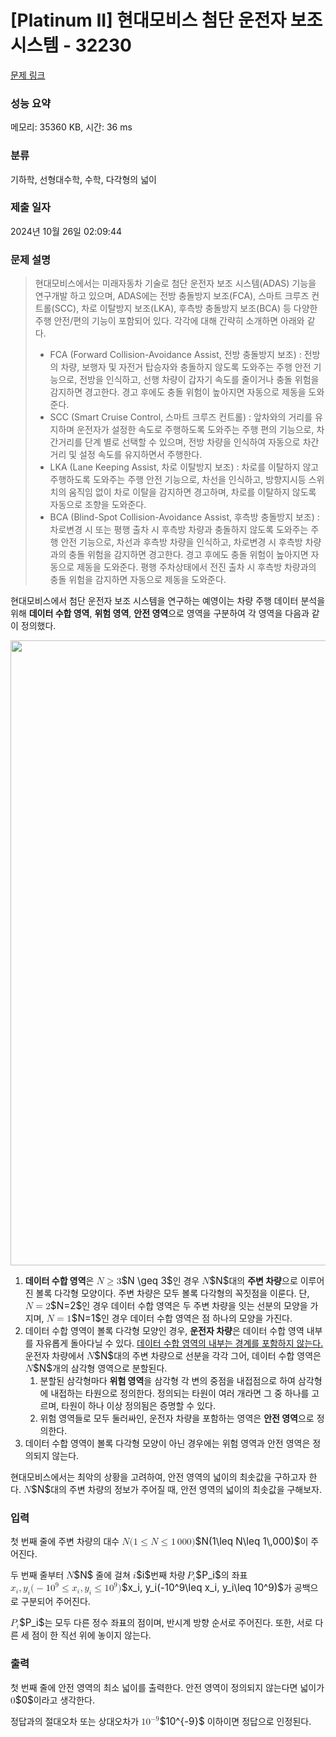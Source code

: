# [Platinum II] 현대모비스 첨단 운전자 보조 시스템 - 32230 

[문제 링크](https://www.acmicpc.net/problem/32230) 

### 성능 요약

메모리: 35360 KB, 시간: 36 ms

### 분류

기하학, 선형대수학, 수학, 다각형의 넓이

### 제출 일자

2024년 10월 26일 02:09:44

### 문제 설명

<blockquote>
<p>현대모비스에서는 미래자동차 기술로 첨단 운전자 보조 시스템(ADAS) 기능을 연구개발 하고 있으며, ADAS에는 전방 충돌방지 보조(FCA), 스마트 크루즈 컨트롤(SCC), 차로 이탈방지 보조(LKA), 후측방 충돌방지 보조(BCA) 등 다양한 주행 안전/편의 기능이 포함되어 있다. 각각에 대해 간략히 소개하면 아래와 같다.</p>

<ul>
	<li>FCA (Forward Collision-Avoidance Assist, 전방 충돌방지 보조) : 전방의 차량, 보행자 및 자전거 탑승자와 충돌하지 않도록 도와주는 주행 안전 기능으로, 전방을 인식하고, 선행 차량이 갑자기 속도를 줄이거나 충돌 위험을 감지하면 경고한다. 경고 후에도 충돌 위험이 높아지면 자동으로 제동을 도와준다.</li>
	<li>SCC (Smart Cruise Control, 스마트 크루즈 컨트롤) : 앞차와의 거리를 유지하며 운전자가 설정한 속도로 주행하도록 도와주는 주행 편의 기능으로, 차간거리를 단계 별로 선택할 수 있으며, 전방 차량을 인식하여 자동으로 차간거리 및 설정 속도를 유지하면서 주행한다.</li>
	<li>LKA (Lane Keeping Assist, 차로 이탈방지 보조) : 차로를 이탈하지 않고 주행하도록 도와주는 주행 안전 기능으로, 차선을 인식하고, 방향지시등 스위치의 움직임 없이 차로 이탈을 감지하면 경고하며, 차로를 이탈하지 않도록 자동으로 조향을 도와준다.</li>
	<li>BCA (Blind-Spot Collision-Avoidance Assist, 후측방 충돌방지 보조) : 차로변경 시 또는 평행 출차 시 후측방 차량과 충돌하지 않도록 도와주는 주행 안전 기능으로, 차선과 후측방 차량을 인식하고, 차로변경 시 후측방 차량과의 충돌 위험을 감지하면 경고한다. 경고 후에도 충돌 위험이 높아지면 자동으로 제동을 도와준다. 평행 주차상태에서 전진 출차 시 후측방 차량과의 충돌 위험을 감지하면 자동으로 제동을 도와준다.</li>
</ul>
</blockquote>

<p>현대모비스에서 첨단 운전자 보조 시스템을 연구하는 예영이는 차량 주행 데이터 분석을 위해 <strong>데이터 수합 영역</strong>, <strong>위험 영역</strong>, <strong>안전 영역</strong>으로 영역을 구분하여 각 영역을 다음과 같이 정의했다.</p>

<p style="text-align: center;"><img alt="" src="https://upload.acmicpc.net/6f689be8-5459-4571-bc10-1b1b64c340fe/-/preview/" style="width: 1000px; max-width: 100%;"></p>

<ol>
	<li><strong>데이터 수합 영역</strong>은 <mjx-container class="MathJax" jax="CHTML" style="font-size: 109%; position: relative;"><mjx-math class="MJX-TEX" aria-hidden="true"><mjx-mi class="mjx-i"><mjx-c class="mjx-c1D441 TEX-I"></mjx-c></mjx-mi><mjx-mo class="mjx-n" space="4"><mjx-c class="mjx-c2265"></mjx-c></mjx-mo><mjx-mn class="mjx-n" space="4"><mjx-c class="mjx-c33"></mjx-c></mjx-mn></mjx-math><mjx-assistive-mml unselectable="on" display="inline"><math xmlns="http://www.w3.org/1998/Math/MathML"><mi>N</mi><mo>≥</mo><mn>3</mn></math></mjx-assistive-mml><span aria-hidden="true" class="no-mathjax mjx-copytext">$N \geq 3$</span></mjx-container>인 경우 <mjx-container class="MathJax" jax="CHTML" style="font-size: 109%; position: relative;"><mjx-math class="MJX-TEX" aria-hidden="true"><mjx-mi class="mjx-i"><mjx-c class="mjx-c1D441 TEX-I"></mjx-c></mjx-mi></mjx-math><mjx-assistive-mml unselectable="on" display="inline"><math xmlns="http://www.w3.org/1998/Math/MathML"><mi>N</mi></math></mjx-assistive-mml><span aria-hidden="true" class="no-mathjax mjx-copytext">$N$</span></mjx-container>대의 <strong>주변 차량</strong>으로 이루어진 볼록 다각형 모양이다. 주변 차량은 모두 볼록 다각형의 꼭짓점을 이룬다. 단, <mjx-container class="MathJax" jax="CHTML" style="font-size: 109%; position: relative;"><mjx-math class="MJX-TEX" aria-hidden="true"><mjx-mi class="mjx-i"><mjx-c class="mjx-c1D441 TEX-I"></mjx-c></mjx-mi><mjx-mo class="mjx-n" space="4"><mjx-c class="mjx-c3D"></mjx-c></mjx-mo><mjx-mn class="mjx-n" space="4"><mjx-c class="mjx-c32"></mjx-c></mjx-mn></mjx-math><mjx-assistive-mml unselectable="on" display="inline"><math xmlns="http://www.w3.org/1998/Math/MathML"><mi>N</mi><mo>=</mo><mn>2</mn></math></mjx-assistive-mml><span aria-hidden="true" class="no-mathjax mjx-copytext">$N=2$</span></mjx-container>인 경우 데이터 수합 영역은 두 주변 차량을 잇는 선분의 모양을 가지며, <mjx-container class="MathJax" jax="CHTML" style="font-size: 109%; position: relative;"><mjx-math class="MJX-TEX" aria-hidden="true"><mjx-mi class="mjx-i"><mjx-c class="mjx-c1D441 TEX-I"></mjx-c></mjx-mi><mjx-mo class="mjx-n" space="4"><mjx-c class="mjx-c3D"></mjx-c></mjx-mo><mjx-mn class="mjx-n" space="4"><mjx-c class="mjx-c31"></mjx-c></mjx-mn></mjx-math><mjx-assistive-mml unselectable="on" display="inline"><math xmlns="http://www.w3.org/1998/Math/MathML"><mi>N</mi><mo>=</mo><mn>1</mn></math></mjx-assistive-mml><span aria-hidden="true" class="no-mathjax mjx-copytext">$N=1$</span></mjx-container>인 경우 데이터 수합 영역은 점 하나의 모양을 가진다.</li>
	<li>데이터 수합 영역이 볼록 다각형 모양인 경우, <strong>운전자 차량</strong>은 데이터 수합 영역 내부를 자유롭게 돌아다닐 수 있다. <u>데이터 수합 영역의 내부는 경계를 포함하지 않는다.</u> 운전자 차량에서 <mjx-container class="MathJax" jax="CHTML" style="font-size: 109%; position: relative;"><mjx-math class="MJX-TEX" aria-hidden="true"><mjx-mi class="mjx-i"><mjx-c class="mjx-c1D441 TEX-I"></mjx-c></mjx-mi></mjx-math><mjx-assistive-mml unselectable="on" display="inline"><math xmlns="http://www.w3.org/1998/Math/MathML"><mi>N</mi></math></mjx-assistive-mml><span aria-hidden="true" class="no-mathjax mjx-copytext">$N$</span></mjx-container>대의 주변 차량으로 선분을 각각 그어, 데이터 수합 영역은 <mjx-container class="MathJax" jax="CHTML" style="font-size: 109%; position: relative;"><mjx-math class="MJX-TEX" aria-hidden="true"><mjx-mi class="mjx-i"><mjx-c class="mjx-c1D441 TEX-I"></mjx-c></mjx-mi></mjx-math><mjx-assistive-mml unselectable="on" display="inline"><math xmlns="http://www.w3.org/1998/Math/MathML"><mi>N</mi></math></mjx-assistive-mml><span aria-hidden="true" class="no-mathjax mjx-copytext">$N$</span></mjx-container>개의 삼각형 영역으로 분할된다.
	<ol>
		<li>분할된 삼각형마다 <strong>위험 영역</strong>을 삼각형 각 변의 중점을 내접점으로 하여 삼각형에 내접하는 타원으로 정의한다. 정의되는 타원이 여러 개라면 그 중 하나를 고르며, 타원이 하나 이상 정의됨은 증명할 수 있다.</li>
		<li>위험 영역들로 모두 둘러싸인, 운전자 차량을 포함하는 영역은 <strong>안전 영역</strong>으로 정의한다.</li>
	</ol>
	</li>
	<li>데이터 수합 영역이 볼록 다각형 모양이 아닌 경우에는 위험 영역과 안전 영역은 정의되지 않는다.</li>
</ol>

<p>현대모비스에서는 최악의 상황을 고려하여, 안전 영역의 넓이의 최솟값을 구하고자 한다. <mjx-container class="MathJax" jax="CHTML" style="font-size: 109%; position: relative;"><mjx-math class="MJX-TEX" aria-hidden="true"><mjx-mi class="mjx-i"><mjx-c class="mjx-c1D441 TEX-I"></mjx-c></mjx-mi></mjx-math><mjx-assistive-mml unselectable="on" display="inline"><math xmlns="http://www.w3.org/1998/Math/MathML"><mi>N</mi></math></mjx-assistive-mml><span aria-hidden="true" class="no-mathjax mjx-copytext">$N$</span></mjx-container>대의 주변 차량의 정보가 주어질 때, 안전 영역의 넓이의 최솟값을 구해보자.</p>

### 입력 

 <p>첫 번째 줄에 주변 차량의 대수 <mjx-container class="MathJax" jax="CHTML" style="font-size: 109%; position: relative;"><mjx-math class="MJX-TEX" aria-hidden="true"><mjx-mi class="mjx-i"><mjx-c class="mjx-c1D441 TEX-I"></mjx-c></mjx-mi><mjx-mo class="mjx-n"><mjx-c class="mjx-c28"></mjx-c></mjx-mo><mjx-mn class="mjx-n"><mjx-c class="mjx-c31"></mjx-c></mjx-mn><mjx-mo class="mjx-n" space="4"><mjx-c class="mjx-c2264"></mjx-c></mjx-mo><mjx-mi class="mjx-i" space="4"><mjx-c class="mjx-c1D441 TEX-I"></mjx-c></mjx-mi><mjx-mo class="mjx-n" space="4"><mjx-c class="mjx-c2264"></mjx-c></mjx-mo><mjx-mn class="mjx-n" space="4"><mjx-c class="mjx-c31"></mjx-c></mjx-mn><mjx-mstyle><mjx-mspace style="width: 0.167em;"></mjx-mspace></mjx-mstyle><mjx-mn class="mjx-n"><mjx-c class="mjx-c30"></mjx-c><mjx-c class="mjx-c30"></mjx-c><mjx-c class="mjx-c30"></mjx-c></mjx-mn><mjx-mo class="mjx-n"><mjx-c class="mjx-c29"></mjx-c></mjx-mo></mjx-math><mjx-assistive-mml unselectable="on" display="inline"><math xmlns="http://www.w3.org/1998/Math/MathML"><mi>N</mi><mo stretchy="false">(</mo><mn>1</mn><mo>≤</mo><mi>N</mi><mo>≤</mo><mn>1</mn><mstyle scriptlevel="0"><mspace width="0.167em"></mspace></mstyle><mn>000</mn><mo stretchy="false">)</mo></math></mjx-assistive-mml><span aria-hidden="true" class="no-mathjax mjx-copytext">$N(1\leq N\leq 1\,000)$</span></mjx-container>이 주어진다.</p>

<p>두 번째 줄부터 <mjx-container class="MathJax" jax="CHTML" style="font-size: 109%; position: relative;"><mjx-math class="MJX-TEX" aria-hidden="true"><mjx-mi class="mjx-i"><mjx-c class="mjx-c1D441 TEX-I"></mjx-c></mjx-mi></mjx-math><mjx-assistive-mml unselectable="on" display="inline"><math xmlns="http://www.w3.org/1998/Math/MathML"><mi>N</mi></math></mjx-assistive-mml><span aria-hidden="true" class="no-mathjax mjx-copytext">$N$</span></mjx-container> 줄에 걸쳐 <mjx-container class="MathJax" jax="CHTML" style="font-size: 109%; position: relative;"><mjx-math class="MJX-TEX" aria-hidden="true"><mjx-mi class="mjx-i"><mjx-c class="mjx-c1D456 TEX-I"></mjx-c></mjx-mi></mjx-math><mjx-assistive-mml unselectable="on" display="inline"><math xmlns="http://www.w3.org/1998/Math/MathML"><mi>i</mi></math></mjx-assistive-mml><span aria-hidden="true" class="no-mathjax mjx-copytext">$i$</span></mjx-container>번째 차량 <mjx-container class="MathJax" jax="CHTML" style="font-size: 109%; position: relative;"><mjx-math class="MJX-TEX" aria-hidden="true"><mjx-msub><mjx-mi class="mjx-i"><mjx-c class="mjx-c1D443 TEX-I"></mjx-c></mjx-mi><mjx-script style="vertical-align: -0.15em; margin-left: -0.109em;"><mjx-mi class="mjx-i" size="s"><mjx-c class="mjx-c1D456 TEX-I"></mjx-c></mjx-mi></mjx-script></mjx-msub></mjx-math><mjx-assistive-mml unselectable="on" display="inline"><math xmlns="http://www.w3.org/1998/Math/MathML"><msub><mi>P</mi><mi>i</mi></msub></math></mjx-assistive-mml><span aria-hidden="true" class="no-mathjax mjx-copytext">$P_i$</span></mjx-container>의 좌표 <mjx-container class="MathJax" jax="CHTML" style="font-size: 109%; position: relative;"><mjx-math class="MJX-TEX" aria-hidden="true"><mjx-msub><mjx-mi class="mjx-i"><mjx-c class="mjx-c1D465 TEX-I"></mjx-c></mjx-mi><mjx-script style="vertical-align: -0.15em;"><mjx-mi class="mjx-i" size="s"><mjx-c class="mjx-c1D456 TEX-I"></mjx-c></mjx-mi></mjx-script></mjx-msub><mjx-mo class="mjx-n"><mjx-c class="mjx-c2C"></mjx-c></mjx-mo><mjx-msub space="2"><mjx-mi class="mjx-i"><mjx-c class="mjx-c1D466 TEX-I"></mjx-c></mjx-mi><mjx-script style="vertical-align: -0.15em;"><mjx-mi class="mjx-i" size="s"><mjx-c class="mjx-c1D456 TEX-I"></mjx-c></mjx-mi></mjx-script></mjx-msub><mjx-mo class="mjx-n"><mjx-c class="mjx-c28"></mjx-c></mjx-mo><mjx-mo class="mjx-n"><mjx-c class="mjx-c2212"></mjx-c></mjx-mo><mjx-msup><mjx-mn class="mjx-n"><mjx-c class="mjx-c31"></mjx-c><mjx-c class="mjx-c30"></mjx-c></mjx-mn><mjx-script style="vertical-align: 0.393em;"><mjx-mn class="mjx-n" size="s"><mjx-c class="mjx-c39"></mjx-c></mjx-mn></mjx-script></mjx-msup><mjx-mo class="mjx-n" space="4"><mjx-c class="mjx-c2264"></mjx-c></mjx-mo><mjx-msub space="4"><mjx-mi class="mjx-i"><mjx-c class="mjx-c1D465 TEX-I"></mjx-c></mjx-mi><mjx-script style="vertical-align: -0.15em;"><mjx-mi class="mjx-i" size="s"><mjx-c class="mjx-c1D456 TEX-I"></mjx-c></mjx-mi></mjx-script></mjx-msub><mjx-mo class="mjx-n"><mjx-c class="mjx-c2C"></mjx-c></mjx-mo><mjx-msub space="2"><mjx-mi class="mjx-i"><mjx-c class="mjx-c1D466 TEX-I"></mjx-c></mjx-mi><mjx-script style="vertical-align: -0.15em;"><mjx-mi class="mjx-i" size="s"><mjx-c class="mjx-c1D456 TEX-I"></mjx-c></mjx-mi></mjx-script></mjx-msub><mjx-mo class="mjx-n" space="4"><mjx-c class="mjx-c2264"></mjx-c></mjx-mo><mjx-msup space="4"><mjx-mn class="mjx-n"><mjx-c class="mjx-c31"></mjx-c><mjx-c class="mjx-c30"></mjx-c></mjx-mn><mjx-script style="vertical-align: 0.393em;"><mjx-mn class="mjx-n" size="s"><mjx-c class="mjx-c39"></mjx-c></mjx-mn></mjx-script></mjx-msup><mjx-mo class="mjx-n"><mjx-c class="mjx-c29"></mjx-c></mjx-mo></mjx-math><mjx-assistive-mml unselectable="on" display="inline"><math xmlns="http://www.w3.org/1998/Math/MathML"><msub><mi>x</mi><mi>i</mi></msub><mo>,</mo><msub><mi>y</mi><mi>i</mi></msub><mo stretchy="false">(</mo><mo>−</mo><msup><mn>10</mn><mn>9</mn></msup><mo>≤</mo><msub><mi>x</mi><mi>i</mi></msub><mo>,</mo><msub><mi>y</mi><mi>i</mi></msub><mo>≤</mo><msup><mn>10</mn><mn>9</mn></msup><mo stretchy="false">)</mo></math></mjx-assistive-mml><span aria-hidden="true" class="no-mathjax mjx-copytext">$x_i, y_i(-10^9\leq x_i, y_i\leq 10^9)$</span></mjx-container>가 공백으로 구분되어 주어진다.</p>

<p><mjx-container class="MathJax" jax="CHTML" style="font-size: 109%; position: relative;"> <mjx-math class="MJX-TEX" aria-hidden="true"><mjx-msub><mjx-mi class="mjx-i"><mjx-c class="mjx-c1D443 TEX-I"></mjx-c></mjx-mi><mjx-script style="vertical-align: -0.15em; margin-left: -0.109em;"><mjx-mi class="mjx-i" size="s"><mjx-c class="mjx-c1D456 TEX-I"></mjx-c></mjx-mi></mjx-script></mjx-msub></mjx-math><mjx-assistive-mml unselectable="on" display="inline"><math xmlns="http://www.w3.org/1998/Math/MathML"><msub><mi>P</mi><mi>i</mi></msub></math></mjx-assistive-mml><span aria-hidden="true" class="no-mathjax mjx-copytext">$P_i$</span></mjx-container>는 모두 다른 정수 좌표의 점이며, 반시계 방향 순서로 주어진다. 또한, 서로 다른 세 점이 한 직선 위에 놓이지 않는다.</p>

### 출력 

 <p>첫 번째 줄에 안전 영역의 최소 넓이를 출력한다. 안전 영역이 정의되지 않는다면 넓이가 <mjx-container class="MathJax" jax="CHTML" style="font-size: 109%; position: relative;"><mjx-math class="MJX-TEX" aria-hidden="true"><mjx-mn class="mjx-n"><mjx-c class="mjx-c30"></mjx-c></mjx-mn></mjx-math><mjx-assistive-mml unselectable="on" display="inline"><math xmlns="http://www.w3.org/1998/Math/MathML"><mn>0</mn></math></mjx-assistive-mml><span aria-hidden="true" class="no-mathjax mjx-copytext">$0$</span></mjx-container>이라고 생각한다.</p>

<p>정답과의 절대오차 또는 상대오차가 <mjx-container class="MathJax" jax="CHTML" style="font-size: 109%; position: relative;"><mjx-math class="MJX-TEX" aria-hidden="true"><mjx-msup><mjx-mn class="mjx-n"><mjx-c class="mjx-c31"></mjx-c><mjx-c class="mjx-c30"></mjx-c></mjx-mn><mjx-script style="vertical-align: 0.393em;"><mjx-texatom size="s" texclass="ORD"><mjx-mo class="mjx-n"><mjx-c class="mjx-c2212"></mjx-c></mjx-mo><mjx-mn class="mjx-n"><mjx-c class="mjx-c39"></mjx-c></mjx-mn></mjx-texatom></mjx-script></mjx-msup></mjx-math><mjx-assistive-mml unselectable="on" display="inline"><math xmlns="http://www.w3.org/1998/Math/MathML"><msup><mn>10</mn><mrow data-mjx-texclass="ORD"><mo>−</mo><mn>9</mn></mrow></msup></math></mjx-assistive-mml><span aria-hidden="true" class="no-mathjax mjx-copytext">$10^{-9}$</span></mjx-container> 이하이면 정답으로 인정된다.</p>

